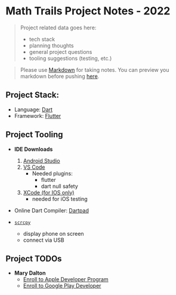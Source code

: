 # **Math Trails Project Notes - 2022**
> Project related data goes here: 
> - tech stack
> - planning thoughts
> - general project questions
> - tooling suggestions (testing, etc.)

> Please use [Markdown](https://www.markdownguide.org/basic-syntax/) for taking notes.
> You can preview you markdown before pushing [here](https://markdownlivepreview.com/).

## **Project Stack**:
- Language: [Dart](https://dart.dev/)
- Framework: [Flutter](https://docs.flutter.dev/get-started/install)

## **Project Tooling**
-  **IDE Downloads**
	1. [Android Studio](https://developer.android.com/studio/?gclid=CjwKCAjw_b6WBhAQEiwAp4HyILpgHrRAO02gnJVX3bwM0zpjXztp_GvIYaS_I7hvzlzOWxb1iaOkMBoCz6AQAvD_BwE&gclsrc=aw.ds)
	1. [VS Code](https://code.visualstudio.com/download)
		- Needed plugins:
			- flutter
			- dart null safety
	1. [XCode (for IOS only)](https://developer.apple.com/xcode/)
		- needed for iOS testing

- Online Dart Compiler: [Dartpad](https://dartpad.dev/)

- [`scrcpy`](https://github.com/Genymobile/scrcpy)
	- display phone on screen
	- connect via USB

## **Project TODOs**

- **Mary Dalton**
	- [Enroll to Apple Developer Program](https://developer.apple.com/programs/enroll/) 
	- [Enroll to Google Play Developer](https://support.google.com/googleplay/android-developer/answer/6112435?hl=en#:~:text=During%20the%20signup%20process%2C%20you,Google%20Play%20Developer%20Distribution%20Agreement.&text=There%20is%20a%20US%2425,Visa)

